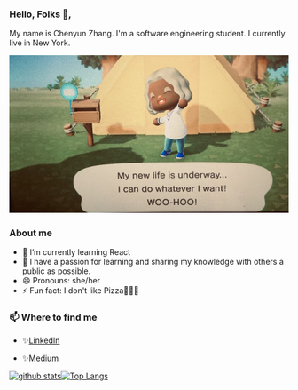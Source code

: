 ### Hello, Folks 👋,

My name is Chenyun Zhang. I'm a software engineering student. I currently live in New York.  

![Image](https://github.com/ChenyunZhang/ChenyunZhang/blob/main/AC.jpg?raw=true)

### About me 
- 🌱 I’m currently learning React
- 👯 I have a passion for learning and sharing my knowledge with others a public as possible.
- 😄 Pronouns: she/her
- ⚡ Fun fact: I don't like Pizza🍕🍕🍕

### 📫 Where to find me
- ✨[LinkedIn](www.linkedin.com/in/tracy-zhang-link816) 

- ✨[Medium](https://medium.com/@morningchenyun)

[![github stats](https://github-readme-stats.vercel.app/api?username=ChenyunZhang&show_icons=true&theme=midnight-purple)](https://github.com/ChenyunZhang/github-readme-stats)[![Top Langs](https://github-readme-stats.vercel.app/api/top-langs/?username=ChenyunZhang&layout=compact&theme=midnight-purple&langs_count=8)](https://github.com/ChenyunZhang/github-readme-stats)


